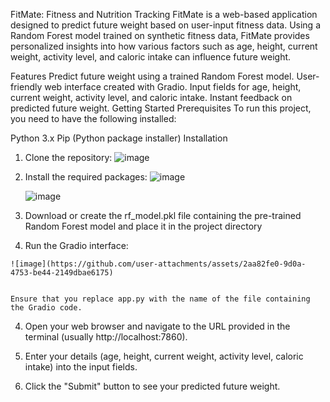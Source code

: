FitMate: Fitness and Nutrition Tracking
FitMate is a web-based application designed to predict future weight based on user-input fitness data. Using a Random Forest model trained on synthetic fitness data, FitMate provides personalized insights into how various factors such as age, height, current weight, activity level, and caloric intake can influence future weight.

Features
Predict future weight using a trained Random Forest model.
User-friendly web interface created with Gradio.
Input fields for age, height, current weight, activity level, and caloric intake.
Instant feedback on predicted future weight.
Getting Started
Prerequisites
To run this project, you need to have the following installed:

Python 3.x
Pip (Python package installer)
Installation

1. Clone the repository:
   ![image](https://github.com/user-attachments/assets/77247584-07c9-45bb-b496-f593de4114d0)


2. Install the required packages:
   ![image](https://github.com/user-attachments/assets/0543b811-e005-42e6-9a9f-e51d4bf7741c)

   ![image](https://github.com/user-attachments/assets/f2e8b586-d2ce-47a6-8ffe-69eb1ed5b1a7)

3.  Download or create the rf_model.pkl file containing the pre-trained Random Forest model and place it in the project directory
   1. Run the Gradio interface:
      
    ![image](https://github.com/user-attachments/assets/2aa82fe0-9d0a-4753-be44-2149dbae6175)


    Ensure that you replace app.py with the name of the file containing the Gradio code.

4. Open your web browser and navigate to the URL provided in the terminal (usually http://localhost:7860).

5. Enter your details (age, height, current weight, activity level, caloric intake) into the input fields.

6. Click the "Submit" button to see your predicted future weight.
